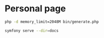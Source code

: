 # Personal page

```bash
php -d memory_limit=2048M bin/generate.php
```

```bash
symfony serve --dir=docs
```
